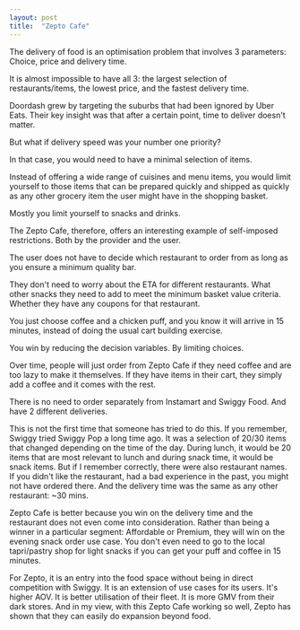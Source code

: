 ```yaml
---
layout: post
title:  "Zepto Cafe"
---
```


The delivery of food is an optimisation problem that involves 3 parameters: Choice, price and delivery time.

It is almost impossible to have all 3: the largest selection of restaurants/items, the lowest price, and the fastest delivery time.

Doordash grew by targeting the suburbs that had been ignored by Uber Eats. Their key insight was that after a certain point, time to deliver doesn't matter.

But what if delivery speed was your number one priority?

In that case, you would need to have a minimal selection of items.

Instead of offering a wide range of cuisines and menu items, you would limit yourself to those items that can be prepared quickly and shipped as quickly as any other grocery item the user might have in the shopping basket.

Mostly you limit yourself to snacks and drinks.

The Zepto Cafe, therefore, offers an interesting example of self-imposed restrictions. Both by the provider and the user.

The user does not have to decide which restaurant to order from as long as you ensure a minimum quality bar.

They don't need to worry about the ETA for different restaurants. What other snacks they need to add to meet the minimum basket value criteria. Whether they have any coupons for that restaurant.

You just choose coffee and a chicken puff, and you know it will arrive in 15 minutes, instead of doing the usual cart building exercise.

You win by reducing the decision variables. By limiting choices.

Over time, people will just order from Zepto Cafe if they need coffee and are too lazy to make it themselves.
If they have items in their cart, they simply add a coffee and it comes with the rest.

There is no need to order separately from Instamart and Swiggy Food. And have 2 different deliveries.

This is not the first time that someone has tried to do this. If you remember, Swiggy tried Swiggy Pop a long time ago. It was a selection of 20/30 items that changed depending on the time of the day. During lunch, it would be 20 items that are most relevant to lunch and during snack time, it would be snack items. But if I remember correctly, there were also restaurant names. If you didn't like the restaurant, had a bad experience in the past, you might not have ordered there. And the delivery time was the same as any other restaurant: ~30 mins.

Zepto Cafe is better because you win on the delivery time and the restaurant does not even come into consideration. Rather than being a winner in a particular segment: Affordable or Premium, they will win on the evening snack order use case. You don't even need to go to the local tapri/pastry shop for light snacks if you can get your puff and coffee in 15 minutes.

For Zepto, it is an entry into the food space without being in direct competition with Swiggy. It is an extension of use cases for its users. It's higher AOV. It is better utilisation of their fleet. It is more GMV from their dark stores. And in my view, with this Zepto Cafe working so well, Zepto has shown that they can easily do expansion beyond food.
